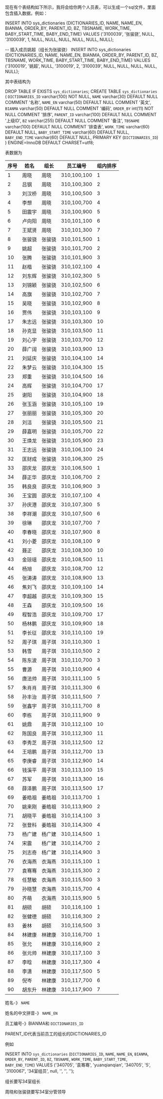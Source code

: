 现在有个表结构如下所示，我将会给你两个人员表，可以生成一个sql文件，里面包含插入数据，例如：

INSERT INTO sys_dictionaries (DICTIONARIES_ID, NAME, NAME_EN, BIANMA, ORDER_BY, PARENT_ID, BZ, TBSNAME, WORK_TIME, BABY_START_TIME, BABY_END_TIME)
VALUES ('3100039', '张骏骁', NULL, '3100039', 1, NULL, NULL, NULL, NULL, NULL, NULL);

-- 插入成员姚超（组长为张骏骁）
INSERT INTO sys_dictionaries (DICTIONARIES_ID, NAME, NAME_EN, BIANMA, ORDER_BY, PARENT_ID, BZ, TBSNAME, WORK_TIME, BABY_START_TIME, BABY_END_TIME)
VALUES ('3100019', '姚超', NULL, '3100019', 2, '3100039', NULL, NULL, NULL, NULL, NULL);

其中表结构为

DROP TABLE IF EXISTS `sys_dictionaries`;
CREATE TABLE `sys_dictionaries` (
  `DICTIONARIES_ID` varchar(100) NOT NULL,
  `NAME` varchar(30) DEFAULT NULL COMMENT '名称',
  `NAME_EN` varchar(50) DEFAULT NULL COMMENT '英文',
  `BIANMA` varchar(50) DEFAULT NULL COMMENT '编码',
  `ORDER_BY` int(11) NOT NULL COMMENT '排序',
  `PARENT_ID` varchar(100) DEFAULT NULL COMMENT '上级ID',
  `BZ` varchar(255) DEFAULT NULL COMMENT '备注',
  `TBSNAME` varchar(100) DEFAULT NULL COMMENT '排查表',
  `WORK_TIME` varchar(60) DEFAULT NULL,
  `BABY_START_TIME` varchar(60) DEFAULT NULL,
  `BABY_END_TIME` varchar(60) DEFAULT NULL,
  PRIMARY KEY (`DICTIONARIES_ID`)
) ENGINE=InnoDB DEFAULT CHARSET=utf8;

表数据为

| 序号 | 姓名   | 组长   | 员工编号    | 组内排序 |
| ---- | ------ | ------ | ----------- | -------- |
| 1    | 周晓   | 周晓   | 310,100,100 | 1        |
| 2    | 吕钢   | 周晓   | 310,100,300 | 2        |
| 3    | 刘汉桥 | 周晓   | 310,100,500 | 3        |
| 4    | 李想   | 周晓   | 310,100,700 | 4        |
| 5    | 田震宇 | 周晓   | 310,100,900 | 5        |
| 6    | 卢向阳 | 周晓   | 310,101,100 | 6        |
| 7    | 王斌贤 | 周晓   | 310,101,300 | 7        |
| 8    | 张骏骁 | 张骏骁 | 310,101,500 | 1        |
| 9    | 姚超   | 张骏骁 | 310,101,700 | 2        |
| 10   | 张腾   | 张骏骁 | 310,101,900 | 3        |
| 11   | 赵楷   | 张骏骁 | 310,102,100 | 4        |
| 12   | 刘东辉 | 张骏骁 | 310,102,300 | 5        |
| 13   | 刘锦颖 | 张骏骁 | 310,102,500 | 6        |
| 14   | 高旗   | 张骏骁 | 310,102,700 | 7        |
| 15   | 吴晓   | 张骏骁 | 310,102,900 | 8        |
| 16   | 贾伟   | 张骏骁 | 310,103,100 | 9        |
| 17   | 朱志远 | 张骏骁 | 310,103,300 | 10       |
| 18   | 孙克显 | 张骏骁 | 310,103,500 | 11       |
| 19   | 刘心宇 | 张骏骁 | 310,103,700 | 12       |
| 20   | 薛广阔 | 张骏骁 | 310,103,900 | 13       |
| 21   | 刘延庆 | 张骏骁 | 310,104,100 | 14       |
| 22   | 朱梦云 | 张骏骁 | 310,104,300 | 15       |
| 23   | 郑重   | 张骏骁 | 310,104,500 | 16       |
| 24   | 高辉   | 张骏骁 | 310,104,700 | 17       |
| 25   | 谢阳   | 张骏骁 | 310,104,900 | 18       |
| 26   | 张玉涵 | 张骏骁 | 310,105,100 | 19       |
| 27   | 张丽丽 | 张骏骁 | 310,105,300 | 20       |
| 28   | 刘洁   | 张骏骁 | 310,105,500 | 21       |
| 29   | 薛嘉明 | 张骏骁 | 310,105,700 | 22       |
| 30   | 王焕龙 | 张骏骁 | 310,105,900 | 23       |
| 31   | 王志远 | 张骏骁 | 310,106,100 | 24       |
| 32   | 匡财成 | 张骏骁 | 310,106,300 | 25       |
| 33   | 邵庆龙 | 邵庆龙 | 310,106,500 | 1        |
| 34   | 薛正华 | 邵庆龙 | 310,106,700 | 2        |
| 35   | 韩良良 | 邵庆龙 | 310,106,900 | 3        |
| 36   | 王宝圆 | 邵庆龙 | 310,107,100 | 4        |
| 37   | 孙庆港 | 邵庆龙 | 310,107,300 | 5        |
| 38   | 李祥潮 | 邵庆龙 | 310,107,500 | 6        |
| 39   | 徐琳   | 邵庆龙 | 310,107,700 | 7        |
| 40   | 李春晓 | 邵庆龙 | 310,107,900 | 8        |
| 41   | 刘小菱 | 邵庆龙 | 310,108,100 | 9        |
| 42   | 聂正   | 邵庆龙 | 310,108,300 | 10       |
| 43   | 金琼瑶 | 邵庆龙 | 310,108,500 | 11       |
| 44   | 杨旭   | 邵庆龙 | 310,108,700 | 12       |
| 45   | 张涛涛 | 邵庆龙 | 310,108,900 | 13       |
| 46   | 焦刘飞 | 邵庆龙 | 310,109,100 | 14       |
| 47   | 李超越 | 邵庆龙 | 310,109,300 | 15       |
| 48   | 王森   | 邵庆龙 | 310,109,500 | 16       |
| 49   | 程智浩 | 邵庆龙 | 310,109,700 | 17       |
| 50   | 杨林鹏 | 邵庆龙 | 310,109,900 | 18       |
| 51   | 李长征 | 邵庆龙 | 310,110,100 | 19       |
| 52   | 周子琪 | 周子琪 | 310,110,300 | 1        |
| 53   | 韩雪   | 周子琪 | 310,110,500 | 2        |
| 54   | 陈东波 | 周子琪 | 310,110,700 | 3        |
| 55   | 曹源   | 周子琪 | 310,110,900 | 4        |
| 56   | 唐法帅 | 周子琪 | 310,111,100 | 5        |
| 57   | 朱肖肖 | 周子琪 | 310,111,300 | 6        |
| 58   | 孙丰治 | 周子琪 | 310,111,500 | 7        |
| 59   | 张鑫宇 | 周子琪 | 310,111,700 | 8        |
| 60   | 李栋   | 周子琪 | 310,111,900 | 9        |
| 61   | 姚鼎   | 周子琪 | 310,112,100 | 10       |
| 62   | 陈国良 | 周子琪 | 310,112,300 | 11       |
| 63   | 李秀芝 | 周子琪 | 310,112,500 | 12       |
| 64   | 王培鹏 | 周子琪 | 310,112,700 | 13       |
| 65   | 李庚睿 | 周子琪 | 310,112,900 | 14       |
| 66   | 钱溪平 | 周子琪 | 310,113,100 | 15       |
| 67   | 苏军   | 周子琪 | 310,113,300 | 16       |
| 68   | 薛泽鹏 | 周子琪 | 310,113,500 | 17       |
| 69   | 姜皓祖 | 姜皓祖 | 310,113,700 | 1        |
| 70   | 姚来刚 | 姜皓祖 | 310,113,900 | 2        |
| 71   | 胡晓平 | 姜皓祖 | 310,114,100 | 3        |
| 72   | 张登科 | 姜皓祖 | 310,114,300 | 4        |
| 73   | 杨广建 | 杨广建 | 310,114,500 | 1        |
| 74   | 宋震   | 杨广建 | 310,114,700 | 2        |
| 75   | 刘志奇 | 杨广建 | 310,114,900 | 3        |
| 76   | 衣海燕 | 衣海燕 | 310,115,100 | 1        |
| 77   | 袁骞骞 | 衣海燕 | 310,115,300 | 2        |
| 78   | 任慧敏 | 衣海燕 | 310,115,500 | 3        |
| 79   | 孙晓慧 | 衣海燕 | 310,115,700 | 4        |
| 80   | 齐萌   | 衣海燕 | 310,115,900 | 5        |
| 81   | 胡硕   | 胡硕   | 310,116,100 | 1        |
| 82   | 张健德 | 胡硕   | 310,116,300 | 2        |
| 83   | 姜林   | 胡硕   | 310,116,500 | 3        |
| 84   | 林建康 | 林建康 | 310,116,700 | 1        |
| 85   | 张允   | 林建康 | 310,116,900 | 2        |
| 86   | 张元帅 | 林建康 | 310,117,100 | 3        |
| 87   | 李晗   | 林建康 | 310,117,300 | 4        |
| 88   | 李潇   | 林建康 | 310,117,500 | 5        |
| 89   | 倪岑   | 林建康 | 310,117,700 | 6        |
| 90   | 胡东升 | 林建康 | 310,117,900 | 7        |

姓名-》 `NAME`

姓名的中文拼音-》   `NAME_EN`

员工编号-》BIANMA和 `DICTIONARIES_ID`

PARENT_ID代表当前员工的组长的DICTIONARIES_ID

例如

INSERT INTO `sys_dictionaries` (`DICTIONARIES_ID`, `NAME`, `NAME_EN`, `BIANMA`, `ORDER_BY`, `PARENT_ID`, `BZ`, `TBSNAME`, `WORK_TIME`, `BABY_START_TIME`, `BABY_END_TIME`)  VALUES ('340705', '袁骞骞', 'yuanqianqian', '340705', '5', '3100067', '34室组员', null, '', '', '');

组长要写34室组长

周晓和张骏骁要写34室分管领导